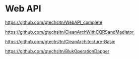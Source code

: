 # Web API

https://github.com/gtechsltn/WebAPI_complete

https://github.com/gtechsltn/CleanArchWithCQRSandMediator

https://github.com/gtechsltn/CleanArchitecture-Basic

https://github.com/gtechsltn/BlukOperationDapper
